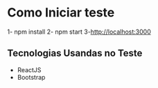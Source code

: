 # Como Iniciar teste

1- npm install
2- npm start
3-[http://localhost:3000](http://localhost:3000)

## Tecnologias Usandas no Teste

- ReactJS
- Bootstrap

